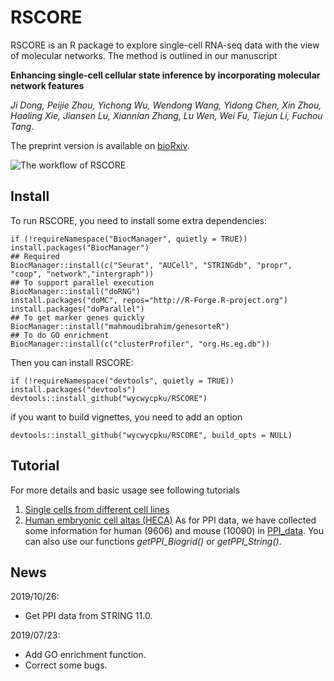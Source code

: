 # RSCORE
RSCORE is an R package to explore single-cell RNA-seq data with the view of molecular networks. The method is outlined in our manuscript 

**Enhancing single-cell cellular state inference by incorporating molecular network features**

*Ji Dong, Peijie Zhou, Yichong Wu, Wendong Wang, Yidong Chen, Xin Zhou, Haoling Xie, Jiansen Lu, Xiannian Zhang, Lu Wen, Wei Fu, Tiejun Li, Fuchou Tang*.

The preprint version is available on [bioRxiv](https://doi.org/10.1101/699959). 

![The workflow of RSCORE](https://github.com/wycwycpku/RSCORE/blob/master/images/Figure_1.jpg) 
## Install
To run RSCORE, you need to install some extra dependencies:
```
if (!requireNamespace("BiocManager", quietly = TRUE)) install.packages("BiocManager")
## Required
BiocManager::install(c("Seurat", "AUCell", "STRINGdb", "propr", "coop", "network","intergraph"))
## To support parallel execution
BiocManager::install("doRNG")
install.packages("doMC", repos="http://R-Forge.R-project.org")
install.packages("doParallel")
## To get marker genes quickly
BiocManager::install("mahmoudibrahim/genesorteR") 
## To do GO enrichment
BiocManager::install(c("clusterProfiler", "org.Hs.eg.db"))
```

Then you can install RSCORE:
```
if (!requireNamespace("devtools", quietly = TRUE)) install.packages("devtools")
devtools::install_github("wycwycpku/RSCORE")
```
if you want to build vignettes, you need to add an option
```
devtools::install_github("wycwycpku/RSCORE", build_opts = NULL)
```

## Tutorial
For more details and basic usage see following tutorials
1.	[Single cells from different cell lines](https://github.com/wycwycpku/RSCORE/blob/master/vignettes/RSCORE_Tutorials.pdf)
2.	[Human embryonic cell altas (HECA)](https://github.com/zorrodong/HECA)
As for PPI data, we have collected some information for human (9606) and mouse (10090) in [PPI_data](https://github.com/wycwycpku/PPI_data). You can also use our functions *getPPI_Biogrid()* or *getPPI_String()*.
## News
2019/10/26:
-	Get PPI data from STRING 11.0.

2019/07/23:
-	Add GO enrichment function.
-	Correct some bugs.

